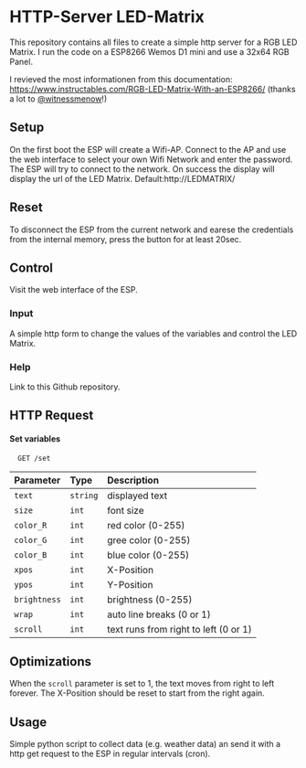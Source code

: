 
# HTTP-Server LED-Matrix

This repository contains all files to create a simple http server for a RGB LED Matrix.
I run the code on a ESP8266 Wemos D1 mini and use a 32x64 RGB Panel.

I revieved the most informationen from this documentation:
https://www.instructables.com/RGB-LED-Matrix-With-an-ESP8266/
(thanks a lot to [@witnessmenow](https://www.github.com/witnessmenow)!)



## Setup
On the first boot the ESP will create a Wifi-AP. Connect to the AP and use the 
web interface to select your own Wifi Network and enter the password. 
The ESP will try to connect to the network. On success the display will display
the url of the LED Matrix. Default:http://LEDMATRIX/

## Reset
To disconnect the ESP from the current network and earese the credentials 
from the internal memory, press the button for at least 20sec.

## Control
Visit the web interface of the ESP.
###  Input
A simple http form to change the values of the variables 
and control the LED Matrix.
### Help
Link to this Github repository.

## HTTP Request

#### Set variables

```http
  GET /set
```

| Parameter | Type     | Description                |
| :-------- | :------- | :------------------------- |
| `text` | `string` | displayed text |
| `size` | `int` | font size |
| `color_R` | `int` | red color (0-255) |
| `color_G` | `int` | gree color (0-255) |
| `color_B` | `int` | blue color (0-255) |
| `xpos` | `int` | X-Position |
| `ypos` | `int` | Y-Position |
| `brightness` | `int` | brightness (0-255) |
| `wrap` | `int` | auto line breaks (0 or 1) |
| `scroll` | `int` | text runs from right to left (0 or 1) |



## Optimizations
When the `scroll` parameter is set to 1, the text moves from right to left forever.
The X-Position should be reset to start from the right again.

## Usage
Simple python script to collect data (e.g. weather data) an send it with a http get request to the ESP in  regular intervals (cron).
